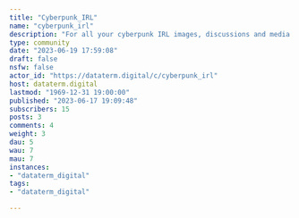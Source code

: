 ```yaml
---
title: "Cyberpunk_IRL" 
name: "cyberpunk_irl"
description: "For all your cyberpunk IRL images, discussions and media.You may be a dev, hacker, activist, street kid or ...corpo!Whatever you are, tell us here how your life is cyberpunk, either big or small, we want to hear it!"
type: community
date: "2023-06-19 17:59:08"
draft: false
nsfw: false
actor_id: "https://dataterm.digital/c/cyberpunk_irl"
host: dataterm.digital
lastmod: "1969-12-31 19:00:00"
published: "2023-06-17 19:09:48"
subscribers: 15
posts: 3
comments: 4
weight: 3
dau: 5
wau: 7
mau: 7
instances:
- "dataterm_digital"
tags: 
- "dataterm_digital"

---
```

